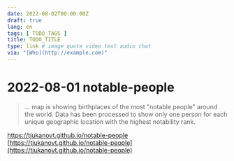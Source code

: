 ```yaml
---
date: 2022-08-02T00:00:00Z
draft: true
lang: en
tags: [ TODO_TAGS ]
title: TODO_TITLE
type: link # image quote video text audio chat
via: "[Who](http://example.com)"
---
```



# 2022-08-01 notable-people

 
> … map is showing birthplaces of the most "notable people" around the world. Data has been processed to show only one person for each unique geographic location with the highest notability rank.

https://tjukanovt.github.io/notable-people
[https://tjukanovt.github.io/notable-people](https://tjukanovt.github.io/notable-people)


